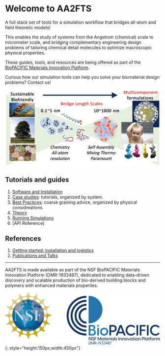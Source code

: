 # Welcome to AA2FTS

A full stack set of tools for a simulation workflow that bridges all-atom and field theoretic models!

This enables the study of systems from the Angstrom (chemical) scale to micrometer scale, and bridging complementary engineering design problems of tailoring chemical detail molecules to optimize macroscopic physical properties.

These guides, tools, and resources are being offered as part of the [BioPACIFIC Materials Innovation Platform](https://biopacificmip.org/).

Curious how our simulation tools can help you solve your biomaterial design problems? Contact us!

![bioscout](imgs/biomaterials-scout.png)


## Tutorials and guides
1. [Software and Installation](logistics.md)
2. [Case studies](tutorials/index.md): tutorials, organized by system.
3. [Best Practices](tutorials/bestpractices.md): coarse graining advice, organized by physical considreations.
4. [Theory](theory/index.md) 
5. [Running Simulations](index.md)
6. [API Reference]

## References
1. [Getting started: installation and logistics](logistics.md)
2. [Publications and Talks](publications.md)


---
AA2FTS is made available as part of the NSF BioPACIFIC Materials Innovation Platform (DMR-1933487), dedicated to enabling data-driven discovery and scalable production of bio-derived building blocks and polymers with enhanced materials properties. 

![NSFBioPACIFIC](imgs/biopacific-logos-banner.svg){: style="height:150px;width:450px"}